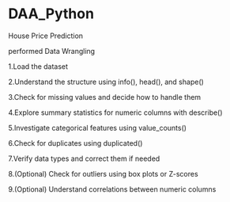 # DAA_Python
House Price Prediction

performed Data Wrangling

1.Load the dataset

2.Understand the structure using info(), head(), and shape()

3.Check for missing values and decide how to handle them

4.Explore summary statistics for numeric columns with describe()

5.Investigate categorical features using value_counts()

6.Check for duplicates using duplicated()

7.Verify data types and correct them if needed

8.(Optional) Check for outliers using box plots or Z-scores

9.(Optional) Understand correlations between numeric columns
